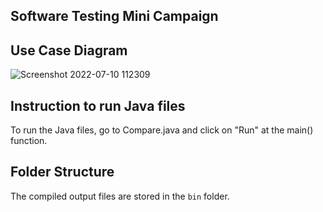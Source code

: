 ## Software Testing Mini Campaign

## Use Case Diagram

![Screenshot 2022-07-10 112309](https://user-images.githubusercontent.com/61451612/178130031-bee8f0d6-ddb9-40e0-aa90-6909ab907b01.png)

## Instruction to run Java files

To run the Java files, go to Compare.java and click on "Run" at the main() function.

## Folder Structure

The compiled output files are stored in the `bin` folder.

